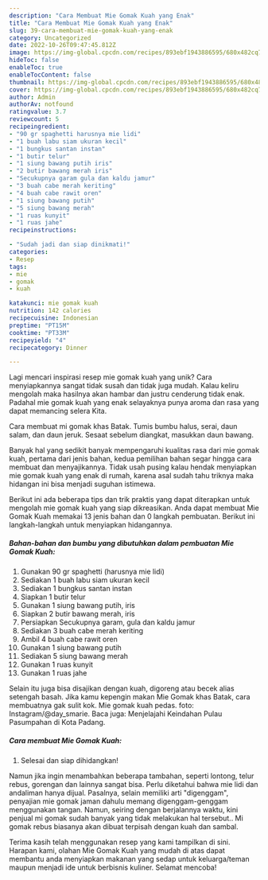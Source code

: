 ```yaml
---
description: "Cara Membuat Mie Gomak Kuah yang Enak"
title: "Cara Membuat Mie Gomak Kuah yang Enak"
slug: 39-cara-membuat-mie-gomak-kuah-yang-enak
category: Uncategorized
date: 2022-10-26T09:47:45.812Z
image: https://img-global.cpcdn.com/recipes/893ebf1943886595/680x482cq70/mie-gomak-kuah-foto-resep-utama.jpg
hideToc: false
enableToc: true
enableTocContent: false
thumbnail: https://img-global.cpcdn.com/recipes/893ebf1943886595/680x482cq70/mie-gomak-kuah-foto-resep-utama.jpg
cover: https://img-global.cpcdn.com/recipes/893ebf1943886595/680x482cq70/mie-gomak-kuah-foto-resep-utama.jpg
author: Admin
authorAv: notfound
ratingvalue: 3.7
reviewcount: 5
recipeingredient:
- "90 gr spaghetti harusnya mie lidi"
- "1 buah labu siam ukuran kecil"
- "1 bungkus santan instan"
- "1 butir telur"
- "1 siung bawang putih iris"
- "2 butir bawang merah iris"
- "Secukupnya garam gula dan kaldu jamur"
- "3 buah cabe merah keriting"
- "4 buah cabe rawit oren"
- "1 siung bawang putih"
- "5 siung bawang merah"
- "1 ruas kunyit"
- "1 ruas jahe"
recipeinstructions:

- "Sudah jadi dan siap dinikmati!"
categories:
- Resep
tags:
- mie
- gomak
- kuah

katakunci: mie gomak kuah 
nutrition: 142 calories
recipecuisine: Indonesian
preptime: "PT15M"
cooktime: "PT33M"
recipeyield: "4"
recipecategory: Dinner

---
```





Lagi mencari inspirasi resep mie gomak kuah yang unik? Cara menyiapkannya sangat tidak susah dan tidak juga mudah. Kalau keliru mengolah maka hasilnya akan hambar dan justru cenderung tidak enak. Padahal mie gomak kuah yang enak selayaknya punya aroma dan rasa yang dapat memancing selera Kita.





Cara membuat mi gomak khas Batak. Tumis bumbu halus, serai, daun salam, dan daun jeruk. Sesaat sebelum diangkat, masukkan daun bawang.

Banyak hal yang sedikit banyak mempengaruhi kualitas rasa dari mie gomak kuah, pertama dari jenis bahan, kedua pemilihan bahan segar hingga cara membuat dan menyajikannya. Tidak usah pusing kalau hendak menyiapkan mie gomak kuah yang enak di rumah, karena asal sudah tahu triknya maka hidangan ini bisa menjadi suguhan istimewa.






Berikut ini ada beberapa tips dan trik praktis yang dapat diterapkan untuk mengolah mie gomak kuah yang siap dikreasikan. Anda dapat membuat Mie Gomak Kuah memakai 13 jenis bahan dan 0 langkah pembuatan. Berikut ini langkah-langkah untuk menyiapkan hidangannya.

<!--inarticleads1-->

##### Bahan-bahan dan bumbu yang dibutuhkan dalam pembuatan Mie Gomak Kuah:

1. Gunakan 90 gr spaghetti (harusnya mie lidi)
1. Sediakan 1 buah labu siam ukuran kecil
1. Sediakan 1 bungkus santan instan
1. Siapkan 1 butir telur
1. Gunakan 1 siung bawang putih, iris
1. Siapkan 2 butir bawang merah, iris
1. Persiapkan Secukupnya garam, gula dan kaldu jamur
1. Sediakan 3 buah cabe merah keriting
1. Ambil 4 buah cabe rawit oren
1. Gunakan 1 siung bawang putih
1. Sediakan 5 siung bawang merah
1. Gunakan 1 ruas kunyit
1. Gunakan 1 ruas jahe


Selain itu juga bisa disajikan dengan kuah, digoreng atau becek alias setengah basah. Jika kamu kepengin makan Mie Gomak khas Batak, cara membuatnya gak sulit kok. Mie gomak kuah pedas. foto: Instagram/@day_smarie. Baca juga: Menjelajahi Keindahan Pulau Pasumpahan di Kota Padang. 

<!--inarticleads2-->

##### Cara membuat Mie Gomak Kuah:


1. Selesai dan siap dihidangkan!

Namun jika ingin menambahkan beberapa tambahan, seperti lontong, telur rebus, gorengan dan lainnya sangat bisa. Perlu diketahui bahwa mie lidi dan andaliman hanya dijual. Pasalnya, selain memiliki arti &#34;digenggam&#34;, penyajian mie gomak jaman dahulu memang digenggam-genggam menggunakan tangan. Namun, seiring dengan berjalannya waktu, kini penjual mi gomak sudah banyak yang tidak melakukan hal tersebut.. Mi gomak rebus biasanya akan dibuat terpisah dengan kuah dan sambal. 

Terima kasih telah menggunakan resep yang kami tampilkan di sini. Harapan kami, olahan Mie Gomak Kuah yang mudah di atas dapat membantu anda menyiapkan makanan yang sedap untuk keluarga/teman maupun menjadi ide untuk berbisnis kuliner. Selamat mencoba!
